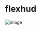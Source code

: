 # flexhud
![image](https://user-images.githubusercontent.com/91998510/226164127-f23f9a7a-9f24-4aee-b039-d5b3dc869c3c.png)
